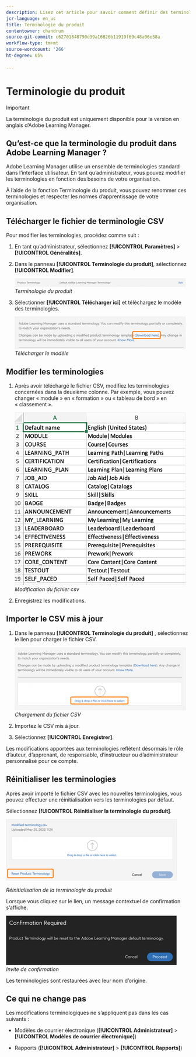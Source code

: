 ```yaml
---
description: Lisez cet article pour savoir comment définir des terminologies dans l’interface utilisateur.
jcr-language: en_us
title: Terminologie du produit
contentowner: chandrum
source-git-commit: c62701848790d39a16826b11919f69c48a96e38a
workflow-type: tm+mt
source-wordcount: '266'
ht-degree: 65%

---
```


# Terminologie du produit

>[!IMPORTANT]
>
>La terminologie du produit est uniquement disponible pour la version en anglais d’Adobe Learning Manager.

## Qu’est-ce que la terminologie du produit dans Adobe Learning Manager ?

Adobe Learning Manager utilise un ensemble de terminologies standard dans l’interface utilisateur. En tant qu’administrateur, vous pouvez modifier les terminologies en fonction des besoins de votre organisation.

À l’aide de la fonction Terminologie du produit, vous pouvez renommer ces terminologies et respecter les normes d’apprentissage de votre organisation.

## Télécharger le fichier de terminologie CSV

Pour modifier les terminologies, procédez comme suit :

1. En tant qu’administrateur, sélectionnez **[!UICONTROL Paramètres]** > **[!UICONTROL Généralités]**.
1. Dans le panneau **[!UICONTROL Terminologie du produit]**, sélectionnez **[!UICONTROL Modifier]**.

   ![](assets/product-terminology-settings.png)
   _Terminologie du produit_

1. Sélectionner **[!UICONTROL Télécharger ici]** et téléchargez le modèle des terminologies.

   ![](assets/download-here-pt.png)
   _Télécharger le modèle_

## Modifier les terminologies

1. Après avoir téléchargé le fichier CSV, modifiez les terminologies concernées dans la deuxième colonne. Par exemple, vous pouvez changer « module » en « formation » ou « tableau de bord » en « classement ».

   ![](assets/csv-product-terminology.png)
   _Modification du fichier csv_

1. Enregistrez les modifications.

## Importer le CSV mis à jour

1. Dans le panneau **[!UICONTROL Terminologie du produit]** , sélectionnez le lien pour charger le fichier CSV.

   ![](assets/update-the-csv.png)
   _Chargement du fichier CSV_

1. Importez le CSV mis à jour.
1. Sélectionnez **[!UICONTROL Enregistrer]**.

Les modifications apportées aux terminologies reflètent désormais le rôle d’auteur, d’apprenant, de responsable, d’instructeur ou d’administrateur personnalisé pour ce compte.

## Réinitialiser les terminologies

Après avoir importé le fichier CSV avec les nouvelles terminologies, vous pouvez effectuer une réinitialisation vers les terminologies par défaut.

Sélectionnez **[!UICONTROL Réinitialiser la terminologie du produit]**.

![](assets/reset-the-terminology.png)

_Réinitialisation de la terminologie du produit_

Lorsque vous cliquez sur le lien, un message contextuel de confirmation s’affiche.

![](assets/confirmation.png)
_Invite de confirmation_

Les terminologies sont restaurées avec leur nom d’origine.

## Ce qui ne change pas

Les modifications terminologiques ne s’appliquent pas dans les cas suivants :

* Modèles de courrier électronique (**[!UICONTROL Administrateur]** > **[!UICONTROL Modèles de courrier électronique]**)

* Rapports (**[!UICONTROL Administrateur]** > **[!UICONTROL Rapports]**)

